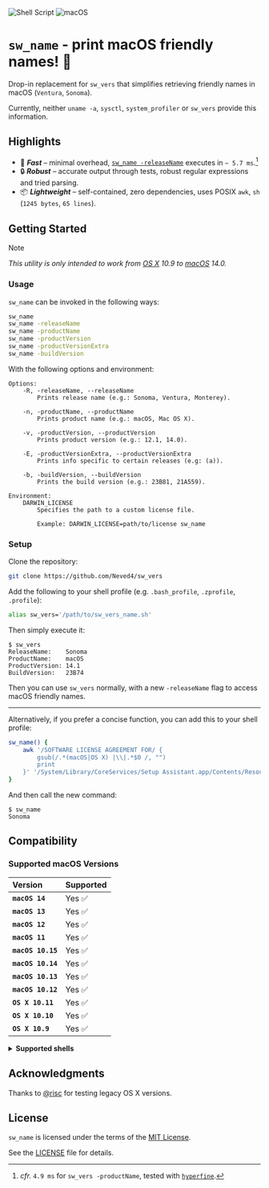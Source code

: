 ![Shell Script](https://img.shields.io/badge/Shell_Script-9DDE66?logo=gnubash&logoColor=000&style=for-the-badge)
![macOS](https://img.shields.io/badge/macOS-000000?style=for-the-badge&logo=apple&logoColor=fff)

# `sw_name` - print macOS friendly names! 🚀

Drop-in replacement for `sw_vers` that simplifies retrieving friendly names
in macOS (`Ventura`, `Sonoma`).

Currently, neither `uname -a`, `sysctl`, `system_profiler` or `sw_vers`
provide this information.

## Highlights

- 🚀 _**Fast**_ – minimal overhead, [`sw_name -releaseName`] executes in `~
  5.7 ms`.[^1]
- 🔒 _**Robust**_ – accurate output through tests, robust regular
  expressions and tried parsing.
- 📦 _**Lightweight**_ – self-contained, zero dependencies, uses POSIX `awk`,
  `sh` (`1245 bytes`, `65 lines`).

## Getting Started

> [!NOTE]
> _This utility is only intended to work from [OS X](macOS) 10.9 to [macOS]
> 14.0._

### Usage

`sw_name` can be invoked in the following ways:
```sh
sw_name
sw_name -releaseName
sw_name -productName
sw_name -productVersion
sw_name -productVersionExtra
sw_name -buildVersion
```

With the following options and environment:
```
Options:
    -R, -releaseName, --releaseName
        Prints release name (e.g.: Sonoma, Ventura, Monterey).

    -n, -productName, --productName
        Prints product name (e.g.: macOS, Mac OS X).

    -v, -productVersion, --productVersion
        Prints product version (e.g.: 12.1, 14.0).

    -E, -productVersionExtra, --productVersionExtra
        Prints info specific to certain releases (e.g: (a)).

    -b, -buildVersion, --buildVersion
        Prints the build version (e.g.: 23B81, 21A559).

Environment:
    DARWIN_LICENSE
        Specifies the path to a custom license file.

        Example: DARWIN_LICENSE=path/to/license sw_name
```

### Setup

Clone the repository:
```sh
git clone https://github.com/Neved4/sw_vers
```

Add the following to your shell profile (e.g. `.bash_profile`, `.zprofile`,
`.profile`):
```sh
alias sw_vers='/path/to/sw_vers_name.sh'
```

Then simply execute it:
```console
$ sw_vers
ReleaseName:    Sonoma
ProductName:    macOS
ProductVersion: 14.1
BuildVersion:   23B74
```

Then you can use `sw_vers` normally, with a new `-releaseName` flag to
access macOS friendly names.

***

Alternatively, if you prefer a concise function, you can add this to your
shell profile:
```sh
sw_name() {
    awk '/SOFTWARE LICENSE AGREEMENT FOR/ {
        gsub(/.*(macOS|OS X) |\\|.*$0 /, "")
        print
    }' '/System/Library/CoreServices/Setup Assistant.app/Contents/Resources/en.lproj/OSXSoftwareLicense.rtf'
}
```

And then call the new command:
```console
$ sw_name
Sonoma
```

## Compatibility

### Supported macOS Versions

| Version           | Supported |
| :---------------- | :-------- |
| **`macOS 14`**    | Yes ✅     |
| **`macOS 13`**    | Yes ✅     |
| **`macOS 12`**    | Yes ✅     |
| **`macOS 11`**    | Yes ✅     |
| **`macOS 10.15`** | Yes ✅     |
| **`macOS 10.14`** | Yes ✅     |
| **`macOS 10.13`** | Yes ✅     |
| **`macOS 10.12`** | Yes ✅     |
| **`OS X 10.11`**  | Yes ✅     |
| **`OS X 10.10`**  | Yes ✅     |
| **`OS X 10.9`**   | Yes ✅     |

<details closed>
  <summary><b>Supported shells</b></summary>

`sw_name` uses [macOS]'s `/bin/sh` by default, but you can run it with
other POSIX shells too:
```sh
dash /path/to/sw_name.sh
```

#### Supported shells

|     Shell | Version       | Supported |
| --------: | :------------ | :-------- |
|  [`bash`] | `5.2.15`      | ✅ Yes     |
|  [`dash`] | `0.5.12`      | ✅ Yes     |
| [`ksh93`] | `93u+m/1.0.7` | ✅ Yes     |
|  [`mksh`] | `59c`         | ✅ Yes     |
|  [`oksh`] | `7.3`         | ✅ Yes     |
|   [`osh`] | `0.18.0`      | ✅ Yes     |
|  [`posh`] | `0.14.1`      | ❌ No      |
|  [`yash`] | `2.55`        | ✅ Yes     |
|   [`zsh`] | `5.9`         | ✅ Yes      |

</details>


## Acknowledgments

Thanks to [@risc] for testing legacy OS X versions.

## License

`sw_name` is licensed under the terms of the [MIT License].

See the [LICENSE](LICENSE) file for details.

[^1]: _cfr._ `4.9 ms` for `sw_vers -productName`, tested with [`hyperfine`].

[`sw_name -releaseName`]: https://github.com/Neved4/sw_name/blob/main/src/sw_name.sh#L21-L29
[`hyperfine`]:https://github.com/sharkdp/hyperfine
[macOS]: https://www.apple.com/macos/
[@risc]: https://github.com/0risc
[MIT License]: https://opensource.org/license/mit/

[`bash`]: https://git.savannah.gnu.org/cgit/bash.git/
[`dash`]: https://git.kernel.org/pub/scm/utils/dash/dash.git
[`ksh93`]: https://github.com/ksh93/ksh
[`mksh`]: https://github.com/MirBSD/mksh
[`osh`]: https://www.oilshell.org/cross-ref.html?tag=OSH#OSH
[`oksh`]: https://github.com/ibara/oksh
[`posh`]: https://salsa.debian.org/clint/posh
[`yash`]: https://github.com/magicant/yash
[`zsh`]: https://github.com/zsh-users/zsh
